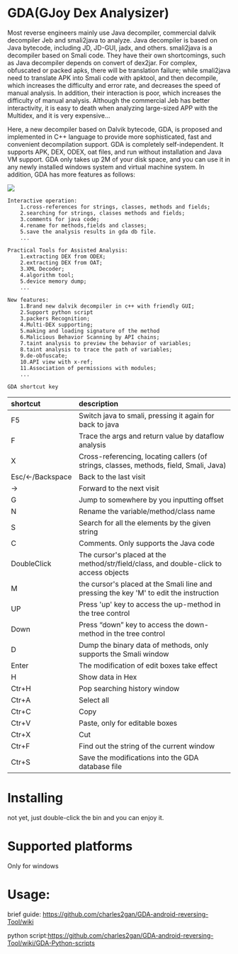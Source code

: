 # GDA(GJoy Dex Analysizer)


Most reverse engineers mainly use Java decompiler, commercial dalvik decompiler Jeb and smali2java to analyze. Java decompiler is based on Java bytecode, including JD, JD-GUI, jadx, and others. smali2java is a decompiler based on Smali code. They have their own shortcomings, such as Java decompiler depends on  convert of dex2jar. For complex, obfuscated or packed apks, there will be translation failure; while smali2java need to translate APK into Smali code with apktool, and then decompile, which increases the difficulty and error rate, and decreases the speed of manual analysis. In addition, their interaction is poor, which increases the difficulty of manual analysis. Although the commercial Jeb has better interactivity, it is easy to death when analyzing large-sized APP with the Multidex, and it is very expensive... 

Here, a new decompiler based on Dalvik bytecode, GDA, is proposed and implemented in C++ language to provide more sophisticated, fast and convenient decompilation support. GDA is completely self-independent. It supports APK, DEX, ODEX, oat files, and run without installation and Java VM support. GDA only takes up 2M of your disk space, and you can use it in any newly installed windows system and virtual machine system. In addition, GDA has more features as follows:



![](https://github.com/charles2gan/GDA-android-reversing-Tool/blob/master/GDA_PIC/3_entry_x-ref.png)


```
Interactive operation:
    1.cross-references for strings, classes, methods and fields;
    2.searching for strings, classes methods and fields;
    3.comments for java code;
    4.rename for methods,fields and classes;
    5.save the analysis results in gda db file.
    ...
  
Practical Tools for Assisted Analysis:
    1.extracting DEX from ODEX;
    2.extracting DEX from OAT;
    3.XML Decoder;
    4.algorithm tool;
    5.device memory dump;
    ...
    
New features:
    1.Brand new dalvik decompiler in c++ with friendly GUI;
    2.Support python script
    3.packers Recognition;
    4.Multi-DEX supporting;
    5.making and loading signature of the method 
    6.Malicious Behavior Scanning by API chains;
    7.taint analysis to preview the behavior of variables;
    8.taint analysis to trace the path of variables;
    9.de-obfuscate;
    10.API view with x-ref;
    11.Association of permissions with modules;
    ...
```  


`GDA shortcut key`

|shortcut    |description|
|:-|:-|
|F5   |Switch java to smali, pressing it again for back to java|
|F    |Trace the args and return value by dataflow analysis|
|X    |Cross-referencing, locating callers (of strings, classes, methods, field, Smali, Java)|
|Esc/<-/Backspace    |Back to the last visit|
|->    |Forward to the next visit|
|G    |Jump to somewhere by you inputting offset |
|N    |Rename the variable/method/class name|
|S    |Search for all the elements by the given string|
|C    |Comments. Only supports the Java code|
|DoubleClick    |The cursor's placed at the method/str/field/class, and double-click to access objects|
|M    |the cursor's placed at the Smali line and pressing the key 'M' to edit the instruction|
|UP    |Press 'up' key to access the up-method in the tree control|
|Down    |Press “down” key to access the down-method in the tree control|
|D    |Dump the binary data of methods, only supports the Smali window|
|Enter     |The modification of edit boxes take effect|
|H    |Show data in Hex|
|Ctr+H    |Pop searching history window|
|Ctr+A    |Select all|
|Ctr+C    |Copy|
|Ctr+V    |Paste, only for editable boxes|
|Ctr+X    |Cut|
|Ctr+F    |Find out the string of the current window|
|Ctr+S    |Save the modifications into the GDA database file|


# Installing
  not yet, just double-click the bin and you can enjoy it.

# Supported platforms
  Only for windows

# Usage:

  brief guide: https://github.com/charles2gan/GDA-android-reversing-Tool/wiki
  
  python script:https://github.com/charles2gan/GDA-android-reversing-Tool/wiki/GDA-Python-scripts
  
  
  
  
  
  

